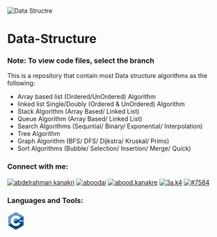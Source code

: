 ![Data Structre](https://github.com/Abdelrahman-Kanakri/Data-Structure/assets/99169170/c28949de-fc97-49b4-97dc-67261975c258)
# Data-Structure
### Note: To view code files, select the branch

This is a repository that contain most Data structure algorithms as the following:
* Array based list (Ordered/UnOrdered) Algorithm
* linked list Single/Doubly (Ordered & UnOrdered) Algorithm
* Stack Algorithm (Array Based/ Linked List)
* Queue Algorithm (Array Based/ Linked List)
* Search Algorithms (Sequntial/ Binary/ Exponential/ Interpolation)
* Tree Algorithm
* Graph Algorithm (BFS/ DFS/ Dijkstra/ Kruskal/ Prims)
* Sort Algorithms (Bubble/ Selection/ Insertion/ Merge/ Quick)


<h3 align="left">Connect with me:</h3>
<p align="left">
<a href="https://linkedin.com/in/abdelrahman-kanakri-909654247/" target="blank"><img align="center" src="https://raw.githubusercontent.com/rahuldkjain/github-profile-readme-generator/master/src/images/icons/Social/linked-in-alt.svg" alt="abdelrahman kanakri" height="30" width="40" /></a>
<a href="https://kaggle.com/aboodai" target="blank"><img align="center" src="https://raw.githubusercontent.com/rahuldkjain/github-profile-readme-generator/master/src/images/icons/Social/kaggle.svg" alt="aboodai" height="30" width="40" /></a>
<a href="https://fb.com/abood.kanakre" target="blank"><img align="center" src="https://raw.githubusercontent.com/rahuldkjain/github-profile-readme-generator/master/src/images/icons/Social/facebook.svg" alt="abood.kanakre" height="30" width="40" /></a>
<a href="https://instagram.com/3a.k4" target="blank"><img align="center" src="https://raw.githubusercontent.com/rahuldkjain/github-profile-readme-generator/master/src/images/icons/Social/instagram.svg" alt="3a.k4" height="30" width="40" /></a>
<a href="https://discord.gg/#7584" target="blank"><img align="center" src="https://raw.githubusercontent.com/rahuldkjain/github-profile-readme-generator/master/src/images/icons/Social/discord.svg" alt="#7584" height="30" width="40" /></a>
</p>

<h3 align="left">Languages and Tools:</h3>
<p align="left"> <a href="https://www.w3schools.com/cpp/" target="_blank" rel="noreferrer"> <img src="https://raw.githubusercontent.com/devicons/devicon/master/icons/cplusplus/cplusplus-original.svg" alt="cplusplus" width="40" height="40"/> </a> </p>
